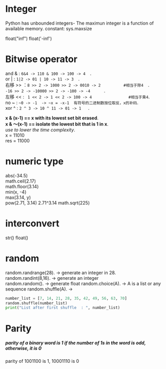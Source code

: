 # Integer
Python has unbounded integers- The maximun integer is a function of available memory.
constant: sys.maxsize

float("inf")
float('-inf')

# Bitwise operator 
and & :  ```6&4 -> 110 & 100 -> 100 -> 4  ```.  
or  | :  ```1|2 -> 01 | 10 -> 11 -> 3  ```.   
右移 >> ：```8 >> 2 -> 1000 >> 2 -> 0010 -> 2			#相当于除4  ```.    
	``` -16 >> 2 -> -10000 >> 2 -> -100 -> -4		```.   
左移 << : ``` 1 << 2 -> 1 << 2 -> 100 -> 4				#相当于乘4```.    
no  ~ :  ``` ~0 -> -1  -> ~x = -x-1  有符号的二进制数按位取反，x的补码 ```.    
xor ^ :  ```2 ^ 3 -> 10 ^ 11 -> 01 -> 1	  ```.    

**x & (x-1) == x with its lowest set bit erased**.   
**x & ～(x-1) == isolate the lowest bit that is 1 in x**.   
_use to lower the time complexity_.   
x = 11010   
res = 11000    

# numeric type
abs(-34.5)  
math.ceil(2.17)  
math.floor(3.14)   
min(x, -4)   
max(3.14, y)   
pow(2.71, 3.14) 2.71^3.14
math.sqrt(225)

# interconvert   
str()
float()

# random
random.randrange(28). -> generate an integer in 28.   
random.randint(8,16). -> generate an integer  
random.random(). -> generate float
random.choice(A). -> A is a list or any sequence
random.shuffle(A). -> 
```python
number_list = [7, 14, 21, 28, 35, 42, 49, 56, 63, 70]  
random.shuffle(number_list)  
print("List after first shuffle  : ", number_list) 
```
# Parity
##### parity of a binary word is 1 if the number of 1s in the word is odd, otherwise, it is 0   
parity of 1001100 is 1, 10001110 is 0


